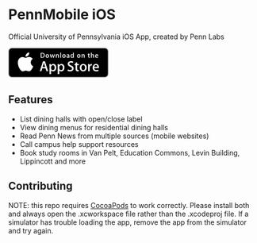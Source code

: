 PennMobile iOS
===============

Official University of Pennsylvania iOS App, created by Penn Labs

[![PennMobile on App Store](Assets/appstore.png)](https://itunes.apple.com/us/app/pennmobile/id944829399)

## Features

* List dining halls with open/close label
* View dining menus for residential dining halls
* Read Penn News from multiple sources (mobile websites)
* Call campus help support resources
* Book study rooms in Van Pelt, Education Commons, Levin Building, Lippincott and more


## Contributing

NOTE: this repo requires [CocoaPods](http://cocoapods.org/) to work correctly. Please install both and always open the .xcworkspace file rather than the .xcodeproj file. If a simulator has trouble loading the app, remove the app from the simulator and try again.
